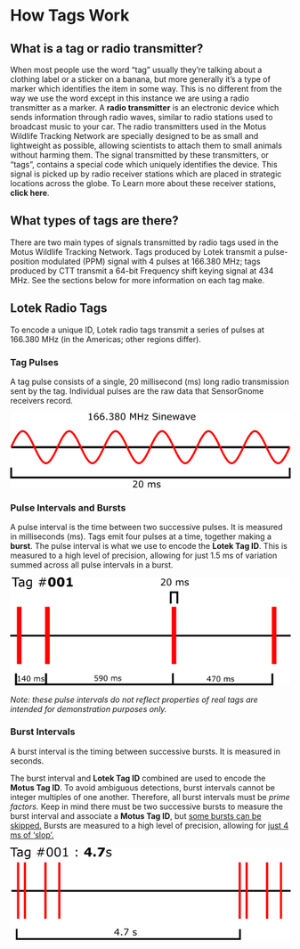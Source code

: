 # How Tags Work

## What is a tag or radio transmitter?

When most people use the word “tag” usually they’re talking about a clothing label or a sticker on a banana, but more generally it’s a type of marker which identifies the item in some way. This is no different from the way we use the word except in this instance we are using a radio transmitter as a marker. A **radio transmitter** is an electronic device which sends information through radio waves, similar to radio stations used to broadcast music to your car. The radio transmitters used in the Motus Wildlife Tracking Network are specially designed to be as small and lightweight as possible, allowing scientists to attach them to small animals without harming them. The signal transmitted by these transmitters, or “tags”, contains a special code which uniquely identifies the device. This signal is picked up by radio receiver stations which are placed in strategic locations across the globe. To Learn more about these receiver stations, **click here**.

## What types of tags are there?

There are two main types of signals transmitted by radio tags used in the Motus Wildlife Tracking Network. Tags produced by Lotek transmit a pulse-position modulated (PPM) signal with 4 pulses at 166.380 MHz; tags produced by CTT transmit a 64-bit Frequency shift keying signal at 434 MHz. See the sections below for more information on each tag make.

## Lotek Radio Tags

To encode a unique ID, Lotek radio tags transmit a series of pulses at 166.380 MHz (in the Americas; other regions differ).

### Tag Pulses

A tag pulse consists of a single, 20 millisecond (ms) long radio transmission sent by the tag. Individual pulses are the raw data that SensorGnome receivers record.

![Pulse example](../.gitbook/assets/pulse.png)

### Pulse Intervals and Bursts

A pulse interval is the time between two successive pulses. It is measured in milliseconds (ms). Tags emit four pulses at a time, together making a **burst**. The pulse interval is what we use to encode the **Lotek Tag ID**. This is measured to a high level of precision, allowing for just 1.5 ms of variation summed across all pulse intervals in a burst.

![Burst example](../.gitbook/assets/burst.png)

_Note: these pulse intervals do not reflect properties of real tags are intended for demonstration purposes only._

### Burst Intervals

A burst interval is the timing between successive bursts. It is measured in seconds.

The burst interval and **Lotek Tag ID** combined are used to encode the **Motus Tag ID**. To avoid ambiguous detections, burst intervals cannot be integer multiples of one another. Therefore, all burst intervals must be _prime factors._ Keep in mind there must be two successive bursts to measure the burst interval and associate a **Motus Tag ID**, but [some bursts can be skipped.](https://github.com/leberrigan/MotusTagGuide/tree/00d2094967572a1669b95a31b957242a23bcd564/tag-aliasing/README.md#number-of-skipped-bursts) Bursts are measured to a high level of precision, allowing for [just 4 ms of ‘slop’.](https://github.com/leberrigan/MotusTagGuide/tree/00d2094967572a1669b95a31b957242a23bcd564/tag-aliasing/README.md#burst-interval-slop)

![Interval example](../.gitbook/assets/interval.png)
